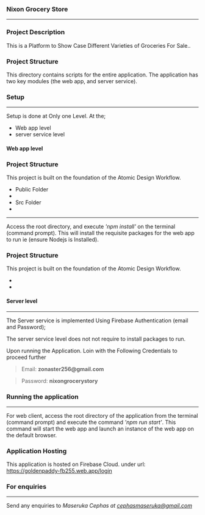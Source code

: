 <!-- @format -->

### Nixon Grocery Store

---

### Project Description

This is a Platform to Show Case Different Varieties of Groceries For Sale..

### Project Structure

This directory contains scripts for the entire application. The application has two key modules (the web app, and server service).

### Setup

---

Setup is done at Only one Level. At the;

<ul> 
    <li>Web app level </li>
    <li> server service level </li>
</ul>

#### Web app level

### Project Structure

This project is built on the foundation of the Atomic Design Workflow.

   <ul> 
      <li> Public Folder <li>
      <li> Src Folder <li>
   </ul>

---

Access the root directory, and execute <i>'npm install'</i> on the terminal (command prompt). This will install the requisite packages for the web app to run ie (ensure Nodejs is Installed).

### Project Structure

This project is built on the foundation of the Atomic Design Workflow.

   <ul> 
      <li> <li>
   </ul>

#### Server level

---

The Server service is implemented Using Firebase Authentication (email and Password);

The server service level does not not require to install packages to run.

Upon running the Application.
Loin with the Following Credentials to proceed further

 <blockquote> Email: <strong> zonaster256@gmail.com </strong> </blockquote>
 <blockquote> Password: <strong> nixongrocerystory </strong> </blockquote>

### Running the application

---

For web client, access the root directory of the application from the terminal (command prompt) and execute the command <i>'npm run start'</i>. This command will start the web app and launch an instance of the web app on the default browser.

### Application Hosting

This application is hosted on Firebase Cloud.
under url: <a> https://goldenpaddy-fb255.web.app/login </a>

### For enquiries

---

Send any enquiries to <i>Maseruka Cephas at cephasmaseruka@gmail.com</i>
